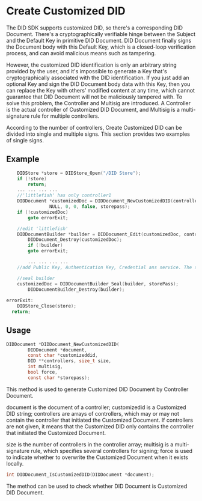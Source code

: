 # Create Customized DID

The DID SDK supports customized DID, so there's a corresponding DID Document. There's a cryptographically verifiable hinge between the Subject and the Default Key in primitive DID Document. DID Document finally signs the Document body with this Default Key, which is a closed-loop verification process, and can avoid malicious means such as tampering.

However, the customized DID identification is only an arbitrary string provided by the user, and it's impossible to generate a Key that's cryptographically associated with the DID identification. If you just add an optional Key and sign the DID Document body data with this Key, then you can replace the Key with others’ modified content at any time, which cannot guarantee that DID Document will not be maliciously tampered with. To solve this problem, the Controller and Multisig are introduced. A Controller is the actual controller of Customized DID Document, and Multisig is a multi-signature rule for multiple controllers.

According to the number of controllers, Create Customized DID can be divided into single and multiple signs. This section provides two examples of single signs.

## Example

```c
    DIDStore *store = DIDStore_Open("/DID Store");
    if (!store)
        return;
    ... ... ... ...
    //'littlefish' has only controller1
    DIDDocument *customizedDoc = DIDDocument_NewCustomizedDID(controller1Doc, "littlefish",
                NULL, 0, 0, false, storepass);
    if (!customizedDoc)
      	goto errorExit;

    //edit 'littlefish'
    DIDDocumentBuilder *builder = DIDDocument_Edit(customizedDoc, controller2Doc);
		DIDDocument_Destroy(customizedDoc);
		if (!builder)
      	goto errorExit;

		... ... ... ...
    //add Public Key, Authentication Key, Credential ans service. The sample to add controller is in 'create-customized did'

    //seal builder
    customizedDoc = DIDDocumentBuilder_Seal(builder, storePass);
		DIDDocumentBuilder_Destroy(builder);
		
errorExit:
	DIDStore_Close(store);
  return;
```

## Usage

```c
DIDDocument *DIDDocument_NewCustomizedDID(
        DIDDocument *document,
        const char *customizeddid,
        DID **controllers, size_t size,
        int multisig,
        bool force,
        const char *storepass);
```

This method is used to generate Customized DID Document by Controller Document.

document is the document of a controller; customizedid is a Customized DID string; controllers are arrays of controllers, which may or may not contain the controller that initiated the Customized Document. If controllers are not given, it means that the Customized DID only contains the controller that initiated the Customized Document.&#x20;

size is the number of controllers in the controller array; multisig is a multi-signature rule, which specifies several controllers for signing; force is used to indicate whether to overwrite the Customized Document when it exists locally.

```c
int DIDDocument_IsCustomizedDID(DIDDocument *document);
```

The method can be used to check whether DID Document is Customized DID Document.
